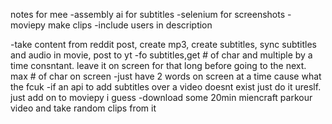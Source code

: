notes for mee
-assembly ai for subtitles
-selenium for screenshots
-moviepy make clips
-include users in description

-take content from reddit post, create mp3, create subtitles, sync subtitles and audio in movie, post to yt
-fo subtitles,get # of char and multiple by a time consntant. leave it on screen for that long before going to the next. max # of char on screen
-just have 2 words on screen at a time cause what the fcuk
-if an api to add subtitles over a video doesnt exist just do it ureslf. just add on to moviepy i guess 
-download some 20min miencraft parkour video and take random clips from it